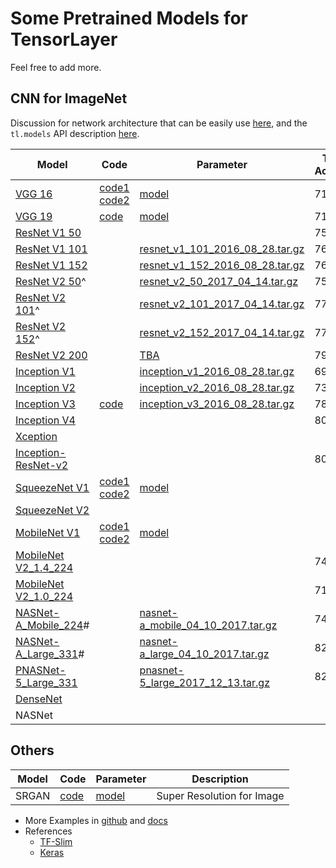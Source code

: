 # Some Pretrained Models for TensorLayer

Feel free to add more. 

## CNN for ImageNet

Discussion for network architecture that can be easily use [here](https://github.com/tensorlayer/tensorlayer/issues/367), and the `tl.models` API description [here](http://tensorlayer.readthedocs.io/en/latest/modules/models.html).

|Model        	| Code      	| Parameter   |   Top-1 Accuracy | Top-5 Accuracy  |
|-------------	|------------	|------------	|----------------- |-----------------|
|[VGG 16](http://arxiv.org/abs/1409.1556.pdf)|[code1](https://github.com/tensorlayer/tensorlayer/blob/master/example/tutorial_vgg16.py) [code2](https://github.com/tensorlayer/tensorlayer/blob/master/example/tutorial_models_vgg16.py)|[model](http://www.cs.toronto.edu/~frossard/post/vgg16/)|71.5|89.8|
|[VGG 19](http://arxiv.org/abs/1409.1556.pdf)|[code](https://github.com/tensorlayer/tensorlayer/blob/master/example/tutorial_vgg19.py)|[model](https://github.com/machrisaa/tensorflow-vgg)|71.1|89.8|
|[ResNet V1 50](https://arxiv.org/abs/1512.03385)| | |75.2|92.2|
|[ResNet V1 101](https://arxiv.org/abs/1512.03385)||[resnet_v1_101_2016_08_28.tar.gz](http://download.tensorflow.org/models/resnet_v1_101_2016_08_28.tar.gz)|76.4|92.9|
[ResNet V1 152](https://arxiv.org/abs/1512.03385)||[resnet_v1_152_2016_08_28.tar.gz](http://download.tensorflow.org/models/resnet_v1_152_2016_08_28.tar.gz)|76.8|93.2|
[ResNet V2 50](https://arxiv.org/abs/1603.05027)^||[resnet_v2_50_2017_04_14.tar.gz](http://download.tensorflow.org/models/resnet_v2_50_2017_04_14.tar.gz)|75.6|92.8|
[ResNet V2 101](https://arxiv.org/abs/1603.05027)^||[resnet_v2_101_2017_04_14.tar.gz](http://download.tensorflow.org/models/resnet_v2_101_2017_04_14.tar.gz)|77.0|93.7|
[ResNet V2 152](https://arxiv.org/abs/1603.05027)^||[resnet_v2_152_2017_04_14.tar.gz](http://download.tensorflow.org/models/resnet_v2_152_2017_04_14.tar.gz)|77.8|94.1|
[ResNet V2 200](https://arxiv.org/abs/1603.05027)||[TBA]()|79.9\*|95.2\*|
[Inception V1](http://arxiv.org/abs/1409.4842v1)||[inception_v1_2016_08_28.tar.gz](http://download.tensorflow.org/models/inception_v1_2016_08_28.tar.gz)|69.8|89.6|
[Inception V2](http://arxiv.org/abs/1502.03167)||[inception_v2_2016_08_28.tar.gz](http://download.tensorflow.org/models/inception_v2_2016_08_28.tar.gz)|73.9|91.8|
|[Inception V3](http://arxiv.org/abs/1512.00567)|[code](https://github.com/tensorlayer/tensorlayer/blob/master/example/tutorial_inceptionV3_tfslim.py)|[inception_v3_2016_08_28.tar.gz](http://download.tensorflow.org/models/inception_v3_2016_08_28.tar.gz)|78.0|93.9| 
|[Inception V4](http://arxiv.org/abs/1602.07261)| | |80.2|95.2|
|[Xception](http://openaccess.thecvf.com/content_cvpr_2017/papers/Chollet_Xception_Deep_Learning_CVPR_2017_paper.pdf)|||||
|[Inception-ResNet-v2](http://arxiv.org/abs/1602.07261)| | |80.4|95.3|
|[SqueezeNet V1](https://arxiv.org/abs/1602.07360)|[code1](https://github.com/tensorlayer/tensorlayer/blob/master/example/tutorial_squeezenet.py) [code2](https://github.com/tensorlayer/tensorlayer/blob/master/example/tutorial_models_squeezenetv1.py)|[model](https://github.com/tensorlayer/pretrained-models/blob/master/models/squeezenet.npz)||||
|[SqueezeNet V2](https://arxiv.org/abs/1602.07360)|||||
|[MobileNet V1](https://arxiv.org/pdf/1704.04861.pdf)| [code1](https://github.com/tensorlayer/tensorlayer/blob/master/example/tutorial_mobilenet.py) [code2](https://github.com/tensorlayer/tensorlayer/blob/master/example/tutorial_models_mobilenetv1.py)|[model](https://github.com/tensorlayer/pretrained-models/blob/master/models/mobilenet.npz)||||
|[MobileNet V2_1.4_224](https://arxiv.org/abs/1801.04381)|||74.9|92.5|
|[MobileNet V2_1.0_224](https://arxiv.org/abs/1801.04381)|||71.9|91.0|
[NASNet-A_Mobile_224](https://arxiv.org/abs/1707.07012)#||[nasnet-a_mobile_04_10_2017.tar.gz](https://storage.googleapis.com/download.tensorflow.org/models/nasnet-a_mobile_04_10_2017.tar.gz)|74.0|91.6|
[NASNet-A_Large_331](https://arxiv.org/abs/1707.07012)#||[nasnet-a_large_04_10_2017.tar.gz](https://storage.googleapis.com/download.tensorflow.org/models/nasnet-a_large_04_10_2017.tar.gz)|82.7|96.2|
[PNASNet-5_Large_331](https://arxiv.org/abs/1712.00559)||[pnasnet-5_large_2017_12_13.tar.gz](https://storage.googleapis.com/download.tensorflow.org/models/pnasnet-5_large_2017_12_13.tar.gz)|82.9|96.2|
|[DenseNet](https://arxiv.org/abs/1608.06993)|||||
|NASNet|||||


## Others

|Model        	| Code      	| Parameter  	|   Description   |
|-------------	|------------	|------------	|-----------------|
| SRGAN | [code](https://github.com/tensorlayer/srgan) | [model](https://github.com/tensorlayer/pretrained-models/blob/master/models/g_srgan.npz) | Super Resolution for Image |

- More Examples in [github](https://github.com/topics/tensorlayer) and [docs](http://tensorlayer.readthedocs.io/en/latest/user/example.html)
- References
  - [TF-Slim](https://github.com/tensorflow/models/tree/master/research/slim#pre-trained-models)
  - [Keras](https://keras.io/applications/#applications)
